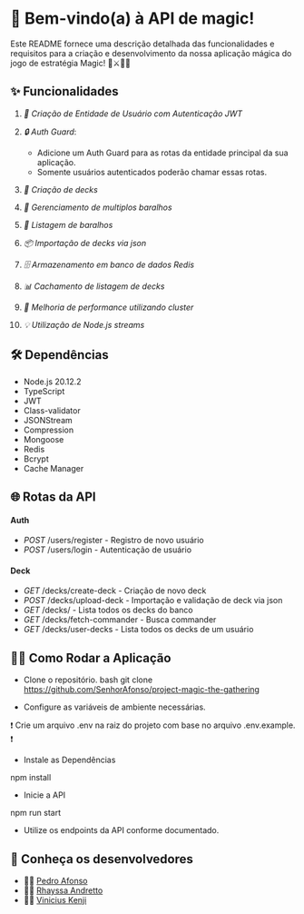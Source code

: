 # 📖 Bem-vindo(a) à API de magic! 

Este README fornece uma descrição detalhada das funcionalidades e requisitos para a criação e desenvolvimento da nossa aplicação mágica do jogo de estratégia Magic! 🌟⚔️🧙‍♂️

## ✨ Funcionalidades

1. *🧙 Criação de Entidade de Usuário com Autenticação JWT*

2. *🔒 Auth Guard*:
   - Adicione um Auth Guard para as rotas da entidade principal da sua aplicação.
   - Somente usuários autenticados poderão chamar essas rotas.

3. *📏 Criação de decks*

4. *🎲 Gerenciamento de multiplos baralhos*

5. *🧠 Listagem de baralhos*

6. *📦 Importação de decks via json* 

7. *🗄️ Armazenamento em banco de dados Redis*

8. *📊 Cachamento de listagem de decks*

9. *🚀 Melhoria de performance utilizando cluster*

10. *💡 Utilização de Node.js streams*


## 🛠️ Dependências

- Node.js 20.12.2
- TypeScript
- JWT
- Class-validator
- JSONStream
- Compression
- Mongoose
- Redis
- Bcrypt
- Cache Manager

## 🌐 Rotas da API

#### Auth
- *POST* /users/register - Registro de novo usuário
- *POST* /users/login - Autenticação de usuário

#### Deck
- *GET* /decks/create-deck - Criação de novo deck
- *POST* /decks/upload-deck - Importação e validação de deck via json
- *GET* /decks/ - Lista todos os decks do banco
- *GET* /decks/fetch-commander - Busca commander
- *GET* /decks/user-decks - Lista todos os decks de um usuário


## 🏃‍♂️ Como Rodar a Aplicação

- Clone o repositório.
bash
git clone <https://github.com/SenhorAfonso/project-magic-the-gathering>

- Configure as variáveis de ambiente necessárias. 

❗ Crie um arquivo .env na raiz do projeto com base no arquivo .env.example. ❗

- Instale as Dependências

npm install

- Inicie a API

npm run start

- Utilize os endpoints da API conforme documentado.

## 🎐 Conheça os desenvolvedores

- 👨‍💻 [Pedro Afonso](https://github.com/SenhorAfonso)
- 👩‍💻 [Rhayssa Andretto](https://github.com/rhayssaandretto)
- 👨‍💻 [Vinicius Kenji](https://github.com/TalDoKenji)


